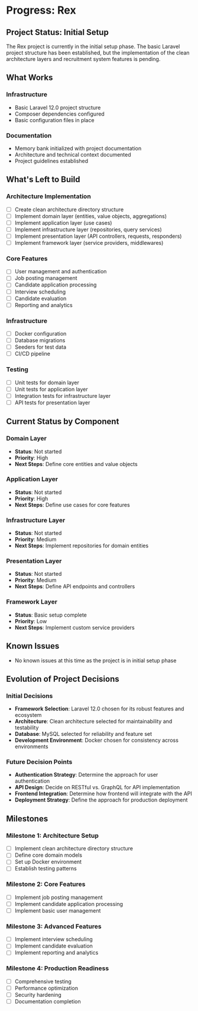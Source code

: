 # Progress: Rex

## Project Status: Initial Setup

The Rex project is currently in the initial setup phase. The basic Laravel project structure has been established, but the implementation of the clean architecture layers and recruitment system features is pending.

## What Works

### Infrastructure
- Basic Laravel 12.0 project structure
- Composer dependencies configured
- Basic configuration files in place

### Documentation
- Memory bank initialized with project documentation
- Architecture and technical context documented
- Project guidelines established

## What's Left to Build

### Architecture Implementation
- [ ] Create clean architecture directory structure
- [ ] Implement domain layer (entities, value objects, aggregations)
- [ ] Implement application layer (use cases)
- [ ] Implement infrastructure layer (repositories, query services)
- [ ] Implement presentation layer (API controllers, requests, responders)
- [ ] Implement framework layer (service providers, middlewares)

### Core Features
- [ ] User management and authentication
- [ ] Job posting management
- [ ] Candidate application processing
- [ ] Interview scheduling
- [ ] Candidate evaluation
- [ ] Reporting and analytics

### Infrastructure
- [ ] Docker configuration
- [ ] Database migrations
- [ ] Seeders for test data
- [ ] CI/CD pipeline

### Testing
- [ ] Unit tests for domain layer
- [ ] Unit tests for application layer
- [ ] Integration tests for infrastructure layer
- [ ] API tests for presentation layer

## Current Status by Component

### Domain Layer
- **Status**: Not started
- **Priority**: High
- **Next Steps**: Define core entities and value objects

### Application Layer
- **Status**: Not started
- **Priority**: High
- **Next Steps**: Define use cases for core features

### Infrastructure Layer
- **Status**: Not started
- **Priority**: Medium
- **Next Steps**: Implement repositories for domain entities

### Presentation Layer
- **Status**: Not started
- **Priority**: Medium
- **Next Steps**: Define API endpoints and controllers

### Framework Layer
- **Status**: Basic setup complete
- **Priority**: Low
- **Next Steps**: Implement custom service providers

## Known Issues

- No known issues at this time as the project is in initial setup phase

## Evolution of Project Decisions

### Initial Decisions
- **Framework Selection**: Laravel 12.0 chosen for its robust features and ecosystem
- **Architecture**: Clean architecture selected for maintainability and testability
- **Database**: MySQL selected for reliability and feature set
- **Development Environment**: Docker chosen for consistency across environments

### Future Decision Points
- **Authentication Strategy**: Determine the approach for user authentication
- **API Design**: Decide on RESTful vs. GraphQL for API implementation
- **Frontend Integration**: Determine how frontend will integrate with the API
- **Deployment Strategy**: Define the approach for production deployment

## Milestones

### Milestone 1: Architecture Setup
- [ ] Implement clean architecture directory structure
- [ ] Define core domain models
- [ ] Set up Docker environment
- [ ] Establish testing patterns

### Milestone 2: Core Features
- [ ] Implement job posting management
- [ ] Implement candidate application processing
- [ ] Implement basic user management

### Milestone 3: Advanced Features
- [ ] Implement interview scheduling
- [ ] Implement candidate evaluation
- [ ] Implement reporting and analytics

### Milestone 4: Production Readiness
- [ ] Comprehensive testing
- [ ] Performance optimization
- [ ] Security hardening
- [ ] Documentation completion
